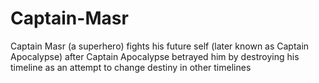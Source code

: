 # Captain-Masr
Captain Masr (a superhero) fights his future self (later known as Captain Apocalypse) after Captain Apocalypse betrayed him by destroying his timeline as an attempt to change destiny in other timelines
